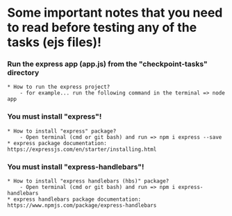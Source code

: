 # Some important notes that you need to read before testing any of the tasks (ejs files)!

### Run the express app (app.js) from the "checkpoint-tasks" directory
    * How to run the express project?
        - for example... run the following command in the terminal => node app

### You must install "express"!
    * How to install "express" package?
        - Open terminal (cmd or git bash) and run => npm i express --save
    * express package documentation: https://expressjs.com/en/starter/installing.html

### You must install "express-handlebars"!
    * How to install "express handlebars (hbs)" package?
        - Open terminal (cmd or git bash) and run => npm i express-handlebars
    * express handlebars package documentation: https://www.npmjs.com/package/express-handlebars

